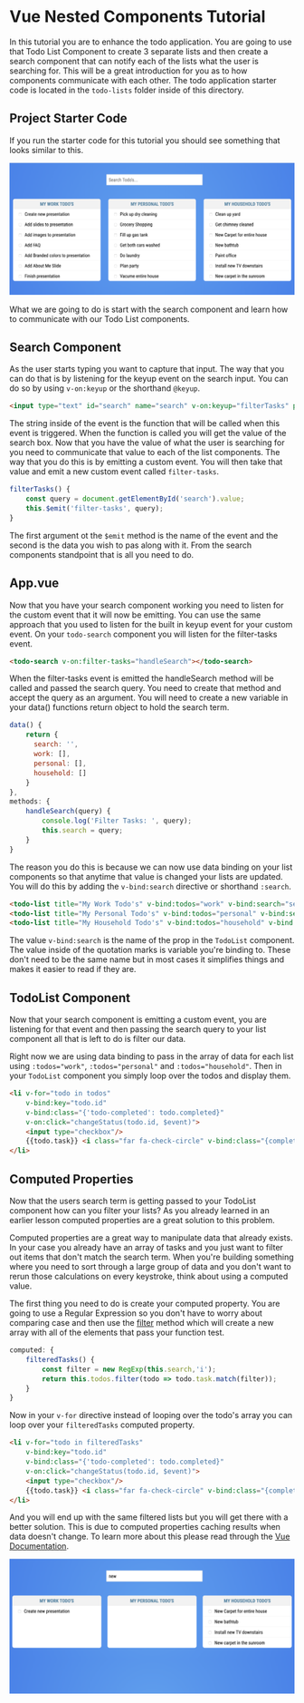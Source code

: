 # Vue Nested Components Tutorial

In this tutorial you are to enhance the todo application. You are going to use that Todo List Component to create 3 separate lists and then create a search component that can notify each of the lists what the user is searching for. This will be a great introduction for you as to how components communicate with each other. The todo application starter code is located in the `todo-lists` folder inside of this directory. 

## Project Starter Code

If you run the starter code for this tutorial you should see something that looks similar to this. 

![Completed Todo Lists](img/todo-lists.png)

What we are going to do is start with the search component and learn how to communicate with our Todo List components. 

## Search Component

As the user starts typing you want to capture that input. The way that you can do that is by listening for the keyup event on the search input. You can do so by using `v-on:keyup` or the shorthand `@keyup`. 

```html
<input type="text" id="search" name="search" v-on:keyup="filterTasks" placeholder="Search Todo's..."/>
```

The string inside of the event is the function that will be called when this event is triggered. When the function is called you will get the value of the search box. Now that you have the value of what the user is searching for you need to communicate that value to each of the list components. The way that you do this is by emitting a custom event. 
You will then take that value and emit a new custom event called `filter-tasks`. 

```javascript
filterTasks() {
    const query = document.getElementById('search').value;
    this.$emit('filter-tasks', query);
}
```

The first argument ot the `$emit` method is the name of the event and the second is the data you wish to pas along with it. From the search components standpoint that is all you need to do. 

## App.vue

Now that you have your search component working you need to listen for the custom event that it will now be emitting. You can use the same approach that you used to listen for the built in keyup event for your custom event. On your `todo-search` component you will listen for the filter-tasks event.

```html
<todo-search v-on:filter-tasks="handleSearch"></todo-search>
```

When the filter-tasks event is emitted the handleSearch method will be called and passed the search query. You need to create that method and accept the query as an argument. You will need to create a new variable in your data() functions return object to hold the search term. 

``` javascript
data() {
    return {
      search: '',
      work: [],
      personal: [],
      household: []
    }
},
methods: {
    handleSearch(query) {
        console.log('Filter Tasks: ', query);
        this.search = query;
    }
}
```

The reason you do this is because we can now use data binding on your list components so that anytime that value is changed your lists are updated. You will do this by adding the `v-bind:search` directive or shorthand `:search`. 

```html
<todo-list title="My Work Todo's" v-bind:todos="work" v-bind:search="search" ></todo-list>
<todo-list title="My Personal Todo's" v-bind:todos="personal" v-bind:search="search" ></todo-list>
<todo-list title="My Household Todo's" v-bind:todos="household" v-bind:search="search" ></todo-list>
```

The value `v-bind:search` is the name of the prop in the `TodoList` component. The value inside of the quotation marks is variable you're binding to. These don't need to be the same name but in most cases it simplifies things and makes it easier to read if they are. 

## TodoList Component

Now that your search component is emitting a custom event, you are listening for that event and then passing the search query to your list component all that is left to do is filter our data. 

Right now we are using data binding to pass in the array of data for each list using `:todos="work"`, `:todos="personal"` and `:todos="household"`. Then in your `TodoList` component you simply loop over the todos and display them. 

```html
<li v-for="todo in todos" 
    v-bind:key="todo.id" 
    v-bind:class="{'todo-completed': todo.completed}" 
    v-on:click="changeStatus(todo.id, $event)">
    <input type="checkbox"/>
    {{todo.task}} <i class="far fa-check-circle" v-bind:class="{completed: todo.completed}"></i>
</li>
```

## Computed Properties 

Now that the users search term is getting passed to your TodoList component how can you filter your lists? As you already learned in an earlier lesson computed properties are a great solution to this problem.

Computed properties are a great way to manipulate data that already exists. In your case you already have an array of tasks and you just want to filter out items that don't match the search term. When you're building something where you need to sort through a large group of data and you don't want to rerun those calculations on every keystroke, think about using a computed value. 

The first thing you need to do is create your computed property. You are going to use a Regular Expression so you don't have to worry about comparing case and then use the [filter](https://developer.mozilla.org/en-US/docs/Web/JavaScript/Reference/Global_Objects/Array/filter) method which will create a new array with all of the elements that pass your function test. 

```javascript
computed: {
    filteredTasks() {
        const filter = new RegExp(this.search,'i');
        return this.todos.filter(todo => todo.task.match(filter));
    }
}
```

Now in your `v-for` directive instead of looping over the todo's array you can loop over your `filteredTasks` computed property. 

```html
<li v-for="todo in filteredTasks" 
    v-bind:key="todo.id" 
    v-bind:class="{'todo-completed': todo.completed}" 
    v-on:click="changeStatus(todo.id, $event)">
    <input type="checkbox"/>
    {{todo.task}} <i class="far fa-check-circle" v-bind:class="{completed: todo.completed}"></i>
</li>
```

And you will end up with the same filtered lists but you will get there with a better solution. This is due to computed properties caching results when data doesn't change. To learn more about this please read through the [Vue Documentation](https://vuejs.org/v2/guide/computed.html). 

![Completed Todo Lists](img/filtered-tasks.png)


